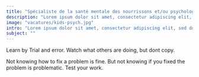 ```yaml
---
title: "Spécialiste de la santé mentale des nourrissons et/ou psychologue pour enfants"
description: "Lorem ipsum dolor sit amet, consectetur adipiscing elit, sed do eiusmod tempor incididunt ut labore et dolore magna aliqua."
image: "vacatures/kids-psych.jpg"
intro: "Lorem ipsum dolor sit amet, consectetur adipiscing elit, sed do eiusmod tempor incididunt ut labore et dolore magna aliqua. Ut enim ad minim veniam, quis nostrud exercitation ullamco laboris nisi ut aliquip ex ea commodo consequat."
subject: ""
---
```


Learn by Trial and error. Watch what others are doing, but dont copy.

Not knowing how to fix a problem is fine. But not knowing if you fixed the
problem is problematic. Test your work.
